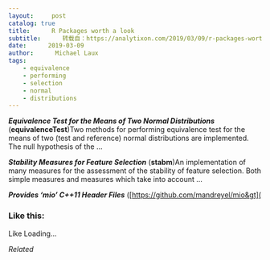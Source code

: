 ```yaml
---
layout:     post
catalog: true
title:      R Packages worth a look
subtitle:      转载自：https://analytixon.com/2019/03/09/r-packages-worth-a-look-1449/
date:      2019-03-09
author:      Michael Laux
tags:
    - equivalence
    - performing
    - selection
    - normal
    - distributions
---
```


***Equivalence Test for the Means of Two Normal Distributions*** (**equivalenceTest**)Two methods for performing equivalence test for the means of two (test and reference) normal distributions are implemented. The null hypothesis of the …

***Stability Measures for Feature Selection*** (**stabm**)An implementation of many measures for the assessment of the stability of feature selection. Both simple measures and measures which take into account …

***Provides ‘mio’ C++11 Header Files*** ([https://github.com/mandreyel/mio&gt](





### Like this:

Like Loading...


*Related*

